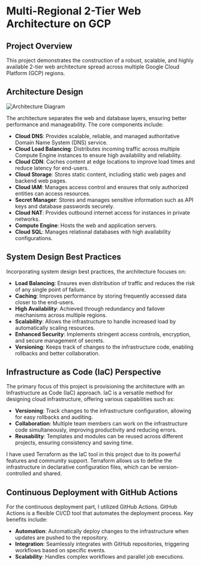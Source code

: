# Multi-Regional 2-Tier Web Architecture on GCP

## Project Overview

This project demonstrates the construction of a robust, scalable, and highly available 2-tier web architecture spread across multiple Google Cloud Platform (GCP) regions.

## Architecture Design

![Architecture Diagram](https://github.com/ThulithaNawagamuwa/gcp-terraform-project/assets/84464963/4835a0a3-2834-498a-a316-a277b4a37e61)

The architecture separates the web and database layers, ensuring better performance and manageability. The core components include:
- **Cloud DNS**: Provides scalable, reliable, and managed authoritative Domain Name System (DNS) service.
- **Cloud Load Balancing**: Distributes incoming traffic across multiple Compute Engine instances to ensure high availability and reliability.
- **Cloud CDN**: Caches content at edge locations to improve load times and reduce latency for end-users.
- **Cloud Storage**: Stores static content, including static web pages and backend web pages.
- **Cloud IAM**: Manages access control and ensures that only authorized entities can access resources.
- **Secret Manager**: Stores and manages sensitive information such as API keys and database passwords securely.
- **Cloud NAT**: Provides outbound internet access for instances in private networks.
- **Compute Engine**: Hosts the web and application servers.
- **Cloud SQL**: Manages relational databases with high availability configurations.

## System Design Best Practices

Incorporating system design best practices, the architecture focuses on:

- **Load Balancing**: Ensures even distribution of traffic and reduces the risk of any single point of failure.
- **Caching**: Improves performance by storing frequently accessed data closer to the end-users.
- **High Availability**: Achieved through redundancy and failover mechanisms across multiple regions.
- **Scalability**: Allows the infrastructure to handle increased load by automatically scaling resources.
- **Enhanced Security**: Implements stringent access controls, encryption, and secure management of secrets.
- **Versioning**: Keeps track of changes to the infrastructure code, enabling rollbacks and better collaboration.

## Infrastructure as Code (IaC) Perspective

The primary focus of this project is provisioning the architecture with an Infrastructure as Code (IaC) approach. IaC is a versatile method for designing cloud infrastructure, offering various capabilities such as:

- **Versioning**: Track changes to the infrastructure configuration, allowing for easy rollbacks and auditing.
- **Collaboration**: Multiple team members can work on the infrastructure code simultaneously, improving productivity and reducing errors.
- **Reusability**: Templates and modules can be reused across different projects, ensuring consistency and saving time.

I have used Terraform as the IaC tool in this project due to its powerful features and community support. Terraform allows us to define the infrastructure in declarative configuration files, which can be version-controlled and shared.

## Continuous Deployment with GitHub Actions

For the continuous deployment part, I utilized GitHub Actions. GitHub Actions is a flexible CI/CD tool that automates the deployment process. Key benefits include:

- **Automation**: Automatically deploy changes to the infrastructure when updates are pushed to the repository.
- **Integration**: Seamlessly integrates with GitHub repositories, triggering workflows based on specific events.
- **Scalability**: Handles complex workflows and parallel job executions.

  
